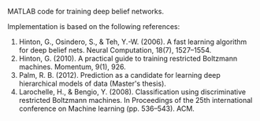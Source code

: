 MATLAB code for training deep belief networks. 

Implementation is based on the following references: 

1. Hinton, G., Osindero, S., & Teh, Y.-W. (2006). A fast learning algorithm for deep belief nets. Neural Computation, 18(7), 1527–1554.
2. Hinton, G. (2010). A practical guide to training restricted Boltzmann machines. Momentum, 9(1), 926.
3. Palm, R. B. (2012). Prediction as a candidate for learning deep hierarchical models of data (Master's thesis).
4. Larochelle, H., & Bengio, Y. (2008). Classification using discriminative restricted Boltzmann machines. In Proceedings of the 25th international conference on Machine learning (pp. 536–543). ACM.
